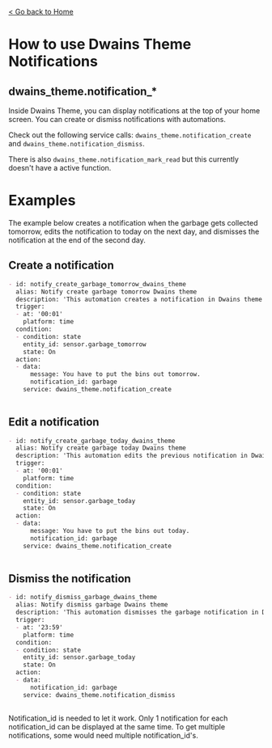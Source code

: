 [< Go back to Home](../index.md)

# How to use Dwains Theme Notifications

## dwains_theme.notification_*

Inside Dwains Theme, you can display notifications at the top of your home screen. You can create or dismiss notifications with automations.

Check out the following service calls: `dwains_theme.notification_create` and `dwains_theme.notification_dismiss`.

There is also `dwains_theme.notification_mark_read` but this currently doesn't have a active function.

# Examples

The example below creates a notification when the garbage gets collected tomorrow, edits the notification to today on the next day, and dismisses the notification at the end of the second day.

## Create a notification

```markdown
- id: notify_create_garbage_tomorrow_dwains_theme
  alias: Notify create garbage tomorrow Dwains theme
  description: 'This automation creates a notification in Dwains theme'
  trigger:
  - at: '00:01'
    platform: time
  condition:
  - condition: state
    entity_id: sensor.garbage_tomorrow
    state: On
  action:
  - data:
      message: You have to put the bins out tomorrow.
      notification_id: garbage
    service: dwains_theme.notification_create
    
```
## Edit a notification 

```markdown
- id: notify_create_garbage_today_dwains_theme
  alias: Notify create garbage today Dwains theme
  description: 'This automation edits the previous notification in Dwains theme'
  trigger:
  - at: '00:01'
    platform: time
  condition:
  - condition: state
    entity_id: sensor.garbage_today
    state: On
  action:
  - data:
      message: You have to put the bins out today.
      notification_id: garbage
    service: dwains_theme.notification_create
    
```

## Dismiss the notification

```markdown
- id: notify_dismiss_garbage_dwains_theme
  alias: Notify dismiss garbage Dwains theme
  description: 'This automation dismisses the garbage notification in Dwains theme'
  trigger:
  - at: '23:59'
    platform: time
  condition:
  - condition: state
    entity_id: sensor.garbage_today
    state: On
  action:
  - data:
      notification_id: garbage
    service: dwains_theme.notification_dismiss
    
```
Notification_id is needed to let it work. Only 1 notification for each notification_id can be displayed at the same time. To get multiple notifications, some would need multiple notification_id's.